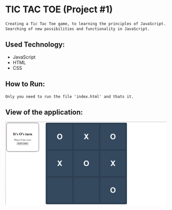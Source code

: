 # TIC TAC TOE (Project #1)
```
Creating a Tic Tac Toe game, to learning the principles of JavaScript. Searching of new possibilities and functionality in JavaScript.
```
## Used Technology:
- JavaScript
- HTML
- CSS

## How to Run:
```
Only you need to run the file 'index.html' and thats it.
```

## View of the application:
![View of the application](./readmeScreen/view.png)